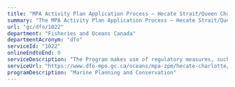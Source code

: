 ```yaml
---
title: "MPA Activity Plan Application Process – Hecate Strait/Queen Charlotte Sound Glass Sponge Reefs MPA"
summary: "The MPA Activity Plan Application Process – Hecate Strait/Queen Charlotte Sound Glass Sponge Reefs MPA service from Fisheries and Oceans Canada is not available end-to-end online, according to the GC Service Inventory."
url: "gc/dfo/1022"
department: "Fisheries and Oceans Canada"
departmentAcronym: "dfo"
serviceId: "1022"
onlineEndtoEnd: 0
serviceDescription: "The Program makes use of regulatory measures, such as Marine Protected Areas (MPAs) Regulations in which  prohibitions and allowed activities are detailed, to conserve and sustainably manage marine ecosystems. Activity plans must be submitted to the relevant DFO Regional authority for specific activities, to ensure human activities within the MPA are compliant and consistent with the regulation and objectives of the MPA."
serviceUrl: "https://www.dfo-mpo.gc.ca/oceans/mpa-zpm/hecate-charlotte/page01-eng.html"
programDescription: "Marine Planning and Conservation"
---
```

